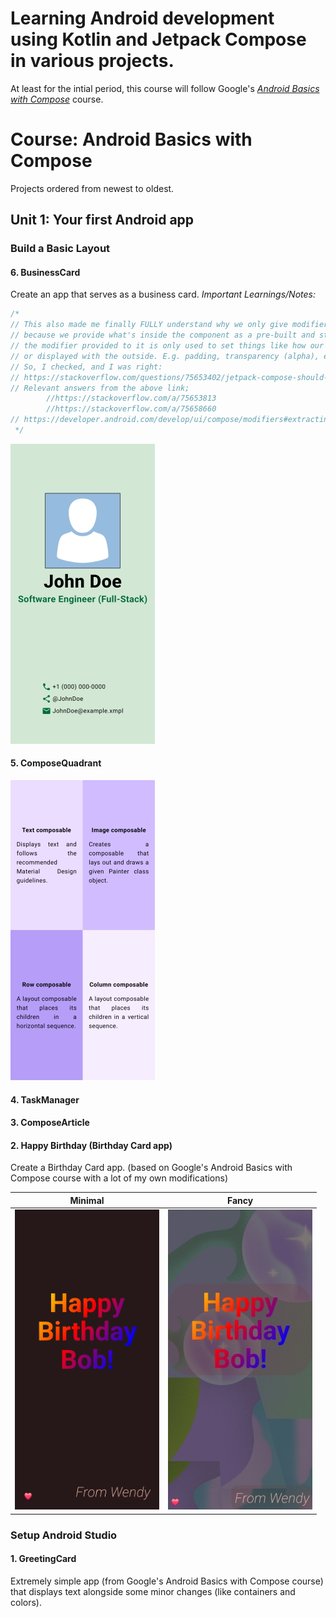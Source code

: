 # Learning Android development using Kotlin and Jetpack Compose in various projects.
 At least for the intial period, this course will follow Google's *[Android Basics with Compose](https://developer.android.com/courses/android-basics-compose/course)* course.


# Course: Android Basics with Compose
Projects ordered from newest to oldest.

## Unit 1: Your first Android app

### Build a Basic Layout
#### 6. BusinessCard
Create an app that serves as a business card.
*Important Learnings/Notes:*
```Kotlin
/*
// This also made me finally FULLY understand why we only give modifier to the FIRST element (/container)
// because we provide what's inside the component as a pre-built and styled unit, and
// the modifier provided to it is only used to set things like how our component should interact
// or displayed with the outside. E.g. padding, transparency (alpha), etc.
// So, I checked, and I was right:
// https://stackoverflow.com/questions/75653402/jetpack-compose-should-modifier-parameter-be-applied-to-the-outer-top-most-v
// Relevant answers from the above link;
        //https://stackoverflow.com/a/75653813
        //https://stackoverflow.com/a/75658660
// https://developer.android.com/develop/ui/compose/modifiers#extracting_and_reusing_scoped_modifiers
 */
```
<img src="https://github.com/Nomi/Learning-Android-Development-with-Kotlin-and-Jetpack-Compose/blob/main/.screenshots_AppPreviews/.screenshots.Course--Android-Basic-with-Compose/6-BusinessCard/thumbnail_businesscard.jpg" height="480">

#### 5. ComposeQuadrant
<img src="https://github.com/Nomi/Learning-Android-Development-with-Kotlin-and-Jetpack-Compose/blob/main/.screenshots_AppPreviews/.screenshots.Course--Android-Basic-with-Compose/5-ComposeQuadrant/thumbnail_composequadrant.jpg" height="480">

#### 4. TaskManager
#### 3. ComposeArticle
#### 2. Happy Birthday (Birthday Card app)

Create a Birthday Card app. (based on Google's Android Basics with Compose course with a lot of my own modifications)

| Minimal | Fancy |
|:---:|:---:|
| <img src="https://github.com/Nomi/Learning-Android-Development-with-Kotlin-and-Jetpack-Compose/blob/main/.screenshots_AppPreviews/.screenshots.Course--Android-Basic-with-Compose/2-HappyBirthday/HappyBirthdayPlain_DarkMode.jpg" height="480"> | <img src="https://github.com/Nomi/Learning-Android-Development-with-Kotlin-and-Jetpack-Compose/blob/main/.screenshots_AppPreviews/.screenshots.Course--Android-Basic-with-Compose/2-HappyBirthday/thumbnail_HappyBirthdayImage_DarkMode.jpg" height="480"> |

### Setup Android Studio
#### 1. GreetingCard

Extremely simple app (from Google's Android Basics with Compose course) that displays text alongside some minor changes (like containers and colors). 

